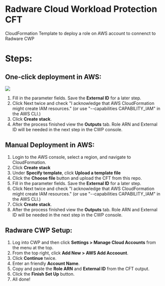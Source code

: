 # Radware Cloud Workload Protection CFT
CloudFormation Template to deploy a role on AWS account to connenct to Radware CWP

# Steps:

## One-click deployment in AWS:
[<img src="https://s3.amazonaws.com/cloudformation-examples/cloudformation-launch-stack.png">](https://console.aws.amazon.com/cloudformation/home?region=us-east-1#/stacks/new?stackName=radwareCwpIAMPermissions&templateURL=https://radware-cwp-devops-us-east-1.s3.amazonaws.com/onboarding/cloudformation/Radware-CWP-ReadOnly.yaml)
1. Fill in the parameter fields. Save the **External ID** for a later step.
1. Click Next twice and check "I acknowledge that AWS CloudFormation might create IAM resources." (or use "--capabilities CAPABILITY_IAM" in the AWS CLI.)
1. Click **Create stack**.
1. After the process finished view the **Outputs** tab. Role ARN and External ID will be needed in the next step in the CWP console.

## Manual Deployment in AWS:
1. Login to the AWS console, select a region, and navigate to CloudFormation. 
1. Click **Create stack**
1. Under **Specify template**, click **Upload a template file**
1. Click the **Choose file** button and upload the CFT from this repo.
1. Fill in the parameter fields. Save the **External ID** for a later step.
1. Click Next twice and check "I acknowledge that AWS CloudFormation might create IAM resources." (or use "--capabilities CAPABILITY_IAM" in the AWS CLI.)
1. Click **Create stack**.
1. After the process finished view the **Outputs** tab. Role ARN and External ID will be needed in the next step in the CWP console.

## Radware CWP Setup:
1. Log into CWP and then click **Settings > Manage Cloud Accounts** from the menu at the top. 
1. From the top right, click **Add New > AWS Add Accoount**.
1. Click **Continue** twice.
1. Enter an friendly **Account Name**.
1. Copy and paste the **Role ARN** and **External ID** from the CFT output.
1. Click the **Finish Set Up** button.
1. All done!